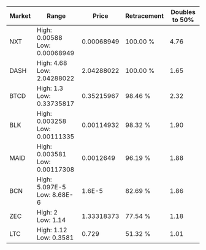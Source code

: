 | Market | Range | Price| Retracement | Doubles to 50% |
| --- | --- | --- | --- | --- |
| NXT | High: 0.00588<br />Low: 0.00068949 | 0.00068949 | 100.00 % | 4.76 |
| DASH | High: 4.68<br />Low: 2.04288022 | 2.04288022 | 100.00 % | 1.65 |
| BTCD | High: 1.3<br />Low: 0.33735817 | 0.35215967 | 98.46 % | 2.32 |
| BLK | High: 0.003258<br />Low: 0.00111335 | 0.00114932 | 98.32 % | 1.90 |
| MAID | High: 0.003581<br />Low: 0.00117308 | 0.0012649 | 96.19 % | 1.88 |
| BCN | High: 5.097E-5<br />Low: 8.68E-6 | 1.6E-5 | 82.69 % | 1.86 |
| ZEC | High: 2<br />Low: 1.14 | 1.33318373 | 77.54 % | 1.18 |
| LTC | High: 1.12<br />Low: 0.3581 | 0.729 | 51.32 % | 1.01 |
